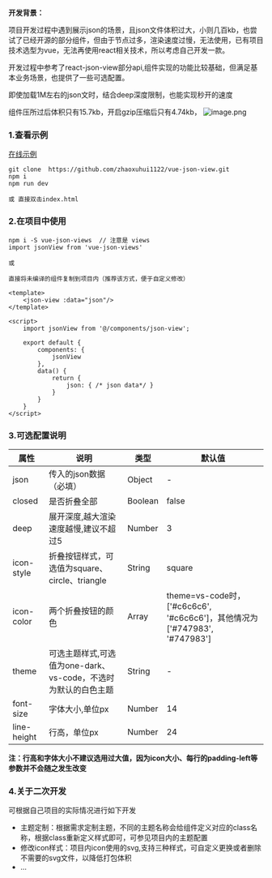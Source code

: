 **开发背景：**

项目开发过程中遇到展示json的场景，且json文件体积过大，小则几百kb，也尝试了已经开源的部分组件，但由于节点过多，渲染速度过慢，无法使用，已有项目技术选型为vue，无法再使用react相关技术，所以考虑自己开发一款。

开发过程中参考了react-json-view部分api,组件实现的功能比较基础，但满足基本业务场景，也提供了一些可选配置。

即使加载1M左右的json文时，结合deep深度限制，也能实现秒开的速度

组件压所过后体积只有15.7kb，开启gzip压缩后只有4.74kb，
![image.png](https://upload-images.jianshu.io/upload_images/9390764-4f34d905ebac20e4.png?imageMogr2/auto-orient/strip%7CimageView2/2/w/1240)


### 1.查看示例
[在线示例](https://zhaoxuhui1122.github.io/vue-json-view/)

```
git clone  https://github.com/zhaoxuhui1122/vue-json-view.git
npm i
npm run dev

或 直接双击index.html
```


### 2.在项目中使用

```
npm i -S vue-json-views  // 注意是 views
import jsonView from 'vue-json-views'

或

直接将未编译的组件复制到项目内（推荐该方式，便于自定义修改）

```

```
<template>
    <json-view :data="json"/>
</template>

<script>
    import jsonView from '@/components/json-view';

    export default {
        components: {
            jsonView
        },
        data() {
            return {
                json: { /* json data*/ }
            }
        }
    }
</script>
```
### 3.可选配置说明

属性 | 说明 | 类型 | 默认值
---|---|---|---
json|传入的json数据（必填）|Object|-
closed|是否折叠全部|Boolean|false
deep|展开深度,越大渲染速度越慢,建议不超过5|Number|3
icon-style|折叠按钮样式，可选值为square、circle、triangle|String|square
icon-color|两个折叠按钮的颜色|Array|theme=vs-code时，['#c6c6c6', '#c6c6c6']，其他情况为['#747983', '#747983']
theme|可选主题样式,可选值为one-dark、vs-code，不选时为默认的白色主题|String|-
font-size|字体大小,单位px|Number|14
line-height|行高，单位px|Number|24

**注：行高和字体大小不建议选用过大值，因为icon大小、每行的padding-left等参数并不会随之发生改变**

### 4.关于二次开发
可根据自己项目的实际情况进行如下开发
- 主题定制：根据需求定制主题，不同的主题名称会给组件定义对应的class名称，根据class重新定义样式即可，可参见项目内的主题配置
- 修改icon样式：项目内icon使用的svg,支持三种样式，可自定义更换或者删除不需要的svg文件，以降低打包体积
- ...
